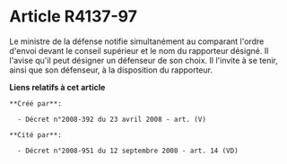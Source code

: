 # Article R4137-97

Le ministre de la défense notifie simultanément au comparant l'ordre d'envoi devant le conseil supérieur et le nom du
rapporteur désigné. Il l'avise qu'il peut désigner un défenseur de son choix. Il l'invite à se tenir, ainsi que son
défenseur, à la disposition du rapporteur.

**Liens relatifs à cet article**

	**Créé par**:

	  - Décret n°2008-392 du 23 avril 2008 - art. (V)

	**Cité par**:

	  - Décret n°2008-951 du 12 septembre 2008 - art. 14 (VD)
